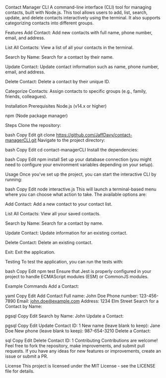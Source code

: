 Contact Manager CLI
A command-line interface (CLI) tool for managing contacts, built with Node.js. This tool allows users to add, list, search, update, and delete contacts interactively using the terminal. It also supports categorizing contacts into different groups.

Features
Add Contact: Add new contacts with full name, phone number, email, and address.

List All Contacts: View a list of all your contacts in the terminal.

Search by Name: Search for a contact by their name.

Update Contact: Update contact information such as name, phone number, email, and address.

Delete Contact: Delete a contact by their unique ID.

Categorize Contacts: Assign contacts to specific groups (e.g., family, friends, colleagues).

Installation
Prerequisites
Node.js (v14.x or higher)

npm (Node package manager)

Steps
Clone the repository:

bash
Copy
Edit
git clone https://github.com/JaffDavy/contact-managerCLI.git
Navigate to the project directory:

bash
Copy
Edit
cd contact-managerCLI
Install the dependencies:

bash
Copy
Edit
npm install
Set up your database connection (you might need to configure your environment variables depending on your setup).

Usage
Once you've set up the project, you can start the interactive CLI by running:

bash
Copy
Edit
node interactive.js
This will launch a terminal-based menu where you can choose what action to take. The available options are:

Add Contact: Add a new contact to your contact list.

List All Contacts: View all your saved contacts.

Search by Name: Search for a contact by name.

Update Contact: Update information for an existing contact.

Delete Contact: Delete an existing contact.

Exit: Exit the application.

Testing
To test the application, you can run the tests with:

bash
Copy
Edit
npm test
Ensure that Jest is properly configured in your project to handle ECMAScript modules (ESM) or CommonJS modules.

Example Commands
Add a Contact:

yaml
Copy
Edit
Add Contact
Full name: John Doe
Phone number: 123-456-7890
Email: john.doe@example.com
Address: 1234 Elm Street
Search for a Contact by Name:

pgsql
Copy
Edit
Search by Name: John
Update a Contact:

pgsql
Copy
Edit
Update Contact ID: 1
New name (leave blank to keep): Jane Doe
New phone (leave blank to keep): 987-654-3210
Delete a Contact:

sql
Copy
Edit
Delete Contact ID: 1
Contributing
Contributions are welcome! Feel free to fork the repository, make improvements, and submit pull requests. If you have any ideas for new features or improvements, create an issue or submit a PR.

License
This project is licensed under the MIT License - see the LICENSE file for details.

